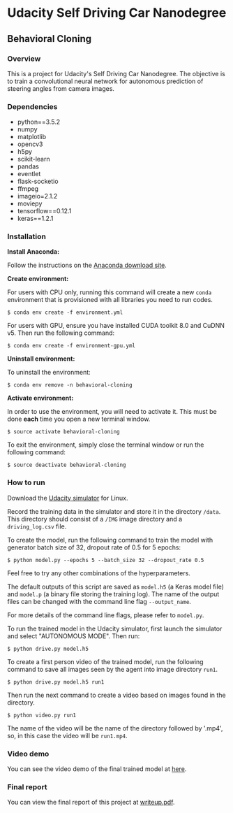 # Udacity Self Driving Car Nanodegree
## Behavioral Cloning

### Overview
This is a project for Udacity's Self Driving Car Nanodegree. The objective is to train a convolutional neural network for autonomous prediction of steering angles from camera images.

### Dependencies
- python==3.5.2
- numpy
- matplotlib
- opencv3
- h5py
- scikit-learn
- pandas
- eventlet
- flask-socketio
- ffmpeg
- imageio=2.1.2
- moviepy
- tensorflow==0.12.1
- keras==1.2.1

### Installation
**Install Anaconda:**

Follow the instructions on the [Anaconda download site](https://www.continuum.io/downloads).

**Create environment:**

For users with CPU only, running this command will create a new `conda` environment that is provisioned with all libraries you need to run codes.

```
$ conda env create -f environment.yml
```

For users with GPU, ensure you have installed CUDA toolkit 8.0 and CuDNN v5. Then run the following command:

```
$ conda env create -f environment-gpu.yml
```

**Uninstall environment:**

To uninstall the environment:

```
$ conda env remove -n behavioral-cloning
```

**Activate environment:**

In order to use the environment, you will need to activate it. This must be done **each** time you open a new terminal window. 

```
$ source activate behavioral-cloning
```

To exit the environment, simply close the terminal window or run the following command:

```
$ source deactivate behavioral-cloning
```

### How to run

Download the [Udacity simulator](https://d17h27t6h515a5.cloudfront.net/topher/2017/February/58ae46bb_linux-sim/linux-sim.zip) for Linux. 

Record the training data in the simulator and store it in the directory `/data`. This directory should consist of a `/IMG` image directory and a `driving_log.csv` file.

To create the model, run the following command to train the model with generator batch size of 32, dropout rate of 0.5 for 5 epochs:

```
$ python model.py --epochs 5 --batch_size 32 --dropout_rate 0.5
```

Feel free to try any other combinations of the hyperparameters. 

The default outputs of this script are saved as `model.h5` (a Keras model file) and `model.p` (a binary file storing the training log). The name of the output files can be changed with the command line flag `--output_name`.

For more details of the command line flags, please refer to `model.py`.

To run the trained model in the Udacity simulator, first launch the simulator and select "AUTONOMOUS MODE". Then run:

```
$ python drive.py model.h5
```

To create a first person video of the trained model, run the following command to save all images seen by the agent into image directory `run1`.

```
$ python drive.py model.h5 run1
```

Then run the next command to create a video based on images found in the directory.

```
$ python video.py run1
```

The name of the video will be the name of the directory followed by '.mp4', so, in this case the video will be `run1.mp4`.

### Video demo

You can see the video demo of the final trained model at [here](https://vimeo.com/240369937).

### Final report

You can view the final report of this project at [writeup.pdf](https://github.com/raymondngiam/CarND-Behavioral-Cloning-Project/blob/master/writeup.pdf).
